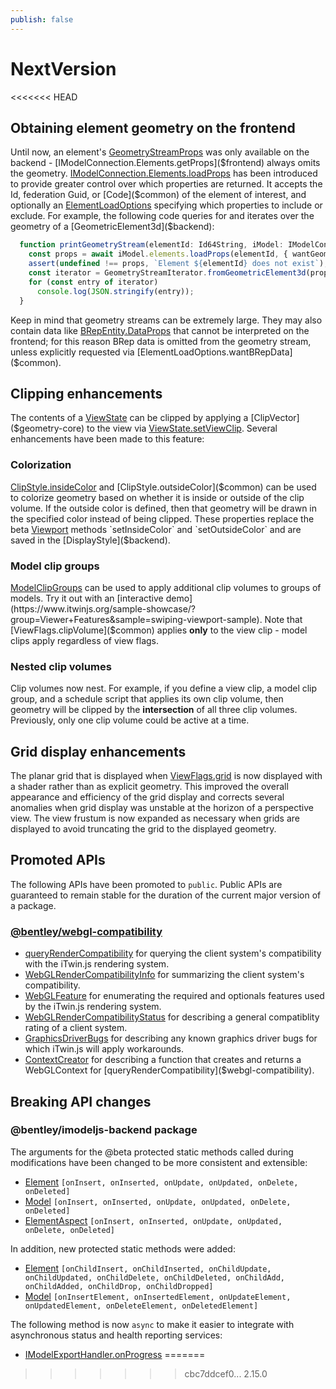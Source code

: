 ```yaml
---
publish: false
---
```

# NextVersion

<<<<<<< HEAD
## Obtaining element geometry on the frontend

Until now, an element's [GeometryStreamProps]($common) was only available on the backend - [IModelConnection.Elements.getProps]($frontend) always omits the geometry. [IModelConnection.Elements.loadProps]($frontend) has been introduced to provide greater control over which properties are returned. It accepts the Id, federation Guid, or [Code]($common) of the element of interest, and optionally an [ElementLoadOptions]($common) specifying which properties to include or exclude. For example, the following code queries for and iterates over the geometry of a [GeometricElement3d]($backend):

```ts
  function printGeometryStream(elementId: Id64String, iModel: IModelConnection): void {
    const props = await iModel.elements.loadProps(elementId, { wantGeometry: true }) as GeometricElement3dProps;
    assert(undefined !== props, `Element ${elementId} does not exist`);
    const iterator = GeometryStreamIterator.fromGeometricElement3d(props);
    for (const entry of iterator)
      console.log(JSON.stringify(entry));
  }
```

Keep in mind that geometry streams can be extremely large. They may also contain data like [BRepEntity.DataProps]($common) that cannot be interpreted on the frontend; for this reason BRep data is omitted from the geometry stream, unless explicitly requested via [ElementLoadOptions.wantBRepData]($common).

## Clipping enhancements

The contents of a [ViewState]($frontend) can be clipped by applying a [ClipVector]($geometry-core) to the view via [ViewState.setViewClip]($frontend). Several enhancements have been made to this feature:

### Colorization

[ClipStyle.insideColor]($common) and [ClipStyle.outsideColor]($common) can be used to colorize geometry based on whether it is inside or outside of the clip volume. If the outside color is defined, then that geometry will be drawn in the specified color instead of being clipped. These properties replace the beta [Viewport]($frontend) methods `setInsideColor` and `setOutsideColor` and are saved in the [DisplayStyle]($backend).

### Model clip groups

[ModelClipGroups]($common) can be used to apply additional clip volumes to groups of models. Try it out with an [interactive demo](https://www.itwinjs.org/sample-showcase/?group=Viewer+Features&sample=swiping-viewport-sample). Note that [ViewFlags.clipVolume]($common) applies **only** to the view clip - model clips apply regardless of view flags.

### Nested clip volumes

Clip volumes now nest. For example, if you define a view clip, a model clip group, and a schedule script that applies its own clip volume, then geometry will be clipped by the **intersection** of all three clip volumes. Previously, only one clip volume could be active at a time.

## Grid display enhancements

The planar grid that is displayed when [ViewFlags.grid]($common) is now displayed with a shader rather than as explicit geometry.  This improved the overall appearance and efficiency of the grid display and corrects several anomalies when grid display was unstable at the horizon of a perspective view.  The view frustum is now expanded as necessary when grids are displayed to avoid truncating the grid to the displayed geometry.

## Promoted APIs

The following APIs have been promoted to `public`. Public APIs are guaranteed to remain stable for the duration of the current major version of a package.

### [@bentley/webgl-compatibility](https://www.itwinjs.org/reference/webgl-compatibility/)

* [queryRenderCompatibility]($webgl-compatibility) for querying the client system's compatibility with the iTwin.js rendering system.
* [WebGLRenderCompatibilityInfo]($webgl-compatibility) for summarizing the client system's compatibility.
* [WebGLFeature]($webgl-compatibility) for enumerating the required and optionals features used by the iTwin.js rendering system.
* [WebGLRenderCompatibilityStatus]($webgl-compatibility) for describing a general compatiblity rating of a client system.
* [GraphicsDriverBugs]($webgl-compatibility) for describing any known graphics driver bugs for which iTwin.js will apply workarounds.
* [ContextCreator]($webgl-compatibility) for describing a function that creates and returns a WebGLContext for [queryRenderCompatibility]($webgl-compatibility).

## Breaking API changes

### @bentley/imodeljs-backend package

The arguments for the @beta protected static methods called during modifications have been changed to be more consistent and extensible:

* [Element]($backend) `[onInsert, onInserted, onUpdate, onUpdated, onDelete, onDeleted]`
* [Model]($backend) `[onInsert, onInserted, onUpdate, onUpdated, onDelete, onDeleted]`
* [ElementAspect]($backend) `[onInsert, onInserted, onUpdate, onUpdated, onDelete, onDeleted]`

In addition, new protected static methods were added:

* [Element]($backend) `[onChildInsert, onChildInserted, onChildUpdate, onChildUpdated, onChildDelete, onChildDeleted, onChildAdd, onChildAdded, onChildDrop, onChildDropped]`
* [Model]($backend) `[onInsertElement, onInsertedElement, onUpdateElement, onUpdatedElement, onDeleteElement, onDeletedElement]`

The following method is now `async` to make it easier to integrate with asynchronous status and health reporting services:

* [IModelExportHandler.onProgress]($backend)
=======
>>>>>>> cbc7ddcef0... 2.15.0
